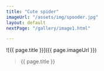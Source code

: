 ```yaml
---
title: "Cute spider"
imageUrl: "/assets/img/spooder.jpg"
layout: default
nextPage: "/gallery/image1.html"

---
```


![{{ page.title }}]({{ page.imageUrl }})
> {{ page.title }}
